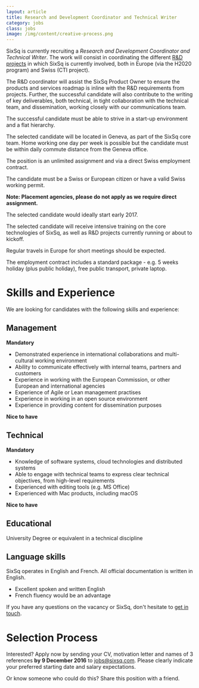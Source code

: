 ```yaml
---
layout: article
title: Research and Development Coordinator and Technical Writer
category: jobs
class: jobs
image: /img/content/creative-process.png
---
```


SixSq is currently recruiting a *Research and Development Coordinator and Technical Writer*. The work will consist in
coordinating the different [R&D projects](/r-and-d) in which SixSq is currently involved, both in Europe (via the H2020 program)
and Swiss (CTI project).

The R&D coordinator will assist the SixSq Product Owner to ensure the products and services roadmap is inline with the
R&D requirements from projects.  Further, the successful candidate will also contribute to the writing of key deliverables,
both technical, in tight collaboration with the technical team, and dissemination, working closely with our communications
team.

The successful candidate must be able to strive in a start-up environment and a flat hierarchy.

The selected candidate will be located in Geneva, as part of the SixSq core team.  Home working one day per week is possible but
the candidate must be within daily commute distance from the Geneva office.

The position is an unlimited assignment and via a direct Swiss employment contract.

The candidate must be a Swiss or European citizen or have a valid Swiss working permit. 

**Note: Placement agencies, please do not apply as we require direct assignment.**

The selected candidate would ideally start early 2017.

The selected candidate will receive intensive training on the core technologies of SixSq, as well as R&D projects
currently running or about to kickoff.

Regular travels in Europe for short meetings should be expected.

The employment contract includes a standard package - e.g. 5 weeks holiday (plus public holiday), free public transport,
private laptop.


Skills and Experience
=====================

We are looking for candidates with the following skills and experience:  

Management
----

**Mandatory**

- Demonstrated experience in international collaborations and multi-cultural working environment
- Ability to communicate effectively with internal teams, partners and customers
- Experience in working with the European Commission, or other European and international agencies
- Experience of Agile or Lean management practises
- Experience in working in an open source environment
- Experience in providing content for dissemination purposes

**Nice to have**


Technical
----

**Mandatory**

- Knowledge of software systems, cloud technologies and distributed systems
- Able to engage with technical teams to express clear technical objectives, from high-level requirements
- Experienced with editing tools (e.g. MS Office)
- Experienced with Mac products, including macOS

**Nice to have**


Educational
----

University Degree or equivalent in a technical discipline


Language skills
----

SixSq operates in English and French. All official documentation is written in English.

- Excellent spoken and written English
- French fluency would be an advantage


If you have any questions on the vacancy or SixSq, don't hesitate to [get in touch](mailto:jobs@sixsq.com?subject=job%20application).

Selection Process
===================

Interested? Apply now by sending your CV, motivation letter and names of 3 references **by 9 December 2016** to [jobs@sixsq.com](mailto:jobs@sixsq.com?subject=job%20application). Please clearly indicate your preferred starting date and salary expectations.

Or know someone who could do this? Share this position with a friend.
